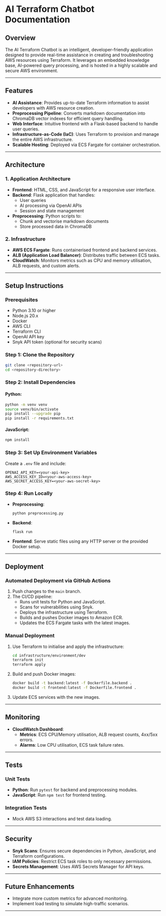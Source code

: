 # **AI Terraform Chatbot Documentation**

## **Overview**
The AI Terraform Chatbot is an intelligent, developer-friendly application designed to provide real-time assistance in creating and troubleshooting AWS resources using Terraform. It leverages an embedded knowledge base, AI-powered query processing, and is hosted in a highly scalable and secure AWS environment.

---

## **Features**
- **AI Assistance**: Provides up-to-date Terraform information to assist developers with AWS resource creation.
- **Preprocessing Pipeline**: Converts markdown documentation into ChromaDB vector indexes for efficient query handling.
- **Web Interface**: Intuitive frontend with a Flask-based backend to handle user queries.
- **Infrastructure-as-Code (IaC)**: Uses Terraform to provision and manage the entire AWS infrastructure.
- **Scalable Hosting**: Deployed via ECS Fargate for container orchestration.

---

## **Architecture**
### **1. Application Architecture**
- **Frontend**: HTML, CSS, and JavaScript for a responsive user interface.
- **Backend**: Flask application that handles:
  - User queries
  - AI processing via OpenAI APIs
  - Session and state management
- **Preprocessing**: Python scripts to:
  - Chunk and vectorise markdown documents
  - Store processed data in ChromaDB

### **2. Infrastructure**
- **AWS ECS Fargate**: Runs containerised frontend and backend services.
- **ALB (Application Load Balancer)**: Distributes traffic between ECS tasks.
- **CloudWatch**: Monitors metrics such as CPU and memory utilisation, ALB requests, and custom alerts.

---

## **Setup Instructions**
### **Prerequisites**
- Python 3.10 or higher
- Node.js 20.x
- Docker
- AWS CLI
- Terraform CLI
- OpenAI API key
- Snyk API token (optional for security scans)

### **Step 1: Clone the Repository**
```bash
git clone <repository-url>
cd <repository-directory>
```

### **Step 2: Install Dependencies**
#### Python:
```bash
python -m venv venv
source venv/bin/activate
pip install --upgrade pip
pip install -r requirements.txt
```
#### JavaScript:
```bash
npm install
```

### **Step 3: Set Up Environment Variables**
Create a `.env` file and include:
```dotenv
OPENAI_API_KEY=<your-api-key>
AWS_ACCESS_KEY_ID=<your-aws-access-key>
AWS_SECRET_ACCESS_KEY=<your-aws-secret-key>
```

### **Step 4: Run Locally**
- **Preprocessing**:
  ```bash
  python preprocessing.py
  ```
- **Backend**:
  ```bash
  flask run
  ```
- **Frontend**:
  Serve static files using any HTTP server or the provided Docker setup.

---

## **Deployment**
### **Automated Deployment via GitHub Actions**
1. Push changes to the `main` branch.
2. The CI/CD pipeline:
   - Runs unit tests for Python and JavaScript.
   - Scans for vulnerabilities using Snyk.
   - Deploys the infrastructure using Terraform.
   - Builds and pushes Docker images to Amazon ECR.
   - Updates the ECS Fargate tasks with the latest images.

### **Manual Deployment**
1. Use Terraform to initialise and apply the infrastructure:
   ```bash
   cd infrastructure/environment/dev
   terraform init
   terraform apply
   ```
2. Build and push Docker images:
   ```bash
   docker build -t backend:latest -f Dockerfile.backend .
   docker build -t frontend:latest -f Dockerfile.frontend .
   ```
3. Update ECS services with the new images.

---

## **Monitoring**
- **CloudWatch Dashboard**:
  - **Metrics**: ECS CPU/Memory utilisation, ALB request counts, 4xx/5xx errors.
  - **Alarms**: Low CPU utilisation, ECS task failure rates.

---

## **Tests**
### **Unit Tests**
- **Python**: Run `pytest` for backend and preprocessing modules.
- **JavaScript**: Run `npm test` for frontend testing.

### **Integration Tests**
- Mock AWS S3 interactions and test data loading.

---

## **Security**
- **Snyk Scans**: Ensures secure dependencies in Python, JavaScript, and Terraform configurations.
- **IAM Policies**: Restrict ECS task roles to only necessary permissions.
- **Secrets Management**: Uses AWS Secrets Manager for API keys.

---

## **Future Enhancements**

- Integrate more custom metrics for advanced monitoring.
- Implement load testing to simulate high-traffic scenarios.

---
